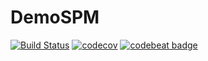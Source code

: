# DemoSPM

[![Build Status](https://travis-ci.org/marcuswu0814/DemoSPM.svg?branch=master)](https://travis-ci.org/marcuswu0814/DemoSPM)
[![codecov](https://codecov.io/gh/marcuswu0814/DemoSPM/branch/master/graph/badge.svg)](https://codecov.io/gh/marcuswu0814/DemoSPM)
[![codebeat badge](https://codebeat.co/badges/34099ecf-e7fd-41bc-8eba-cbd39acc5178)](https://codebeat.co/projects/github-com-marcuswu0814-demospm-master)

